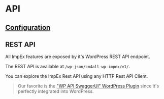 # API

## [Configuration](./configuration.md)

## REST API

All ImpEx features are exposed by it's WordPress REST API endpoint.

The REST API is available at `/wp-json/cm4all-wp-impex/v1/`.

You can explore the ImpEx Rest API using any HTTP Rest API Client.

> Our favorite is the ["WP API SwaggerUI" WordPress Plugin](https://wordpress.org/plugins/wp-api-swaggerui/) since it's perfectly integrated into WordPress.

